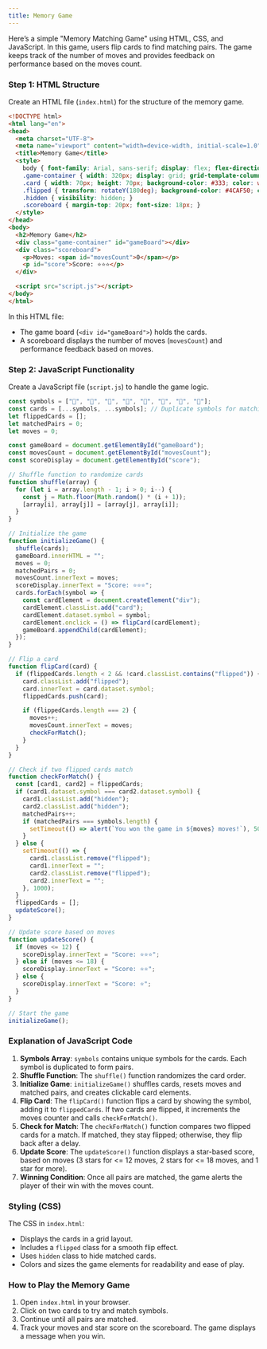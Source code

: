 ```yaml
---
title: Memory Game
---
```


Here’s a simple "Memory Matching Game" using HTML, CSS, and JavaScript. In this game, users flip cards to find matching pairs. The game keeps track of the number of moves and provides feedback on performance based on the moves count.

### Step 1: HTML Structure

Create an HTML file (`index.html`) for the structure of the memory game.

```html
<!DOCTYPE html>
<html lang="en">
<head>
  <meta charset="UTF-8">
  <meta name="viewport" content="width=device-width, initial-scale=1.0">
  <title>Memory Game</title>
  <style>
    body { font-family: Arial, sans-serif; display: flex; flex-direction: column; align-items: center; justify-content: center; height: 100vh; margin: 0; background-color: #f5f5f5; }
    .game-container { width: 320px; display: grid; grid-template-columns: repeat(4, 1fr); gap: 10px; }
    .card { width: 70px; height: 70px; background-color: #333; color: white; display: flex; align-items: center; justify-content: center; font-size: 24px; border-radius: 5px; cursor: pointer; transform: rotateY(0deg); transition: transform 0.3s; }
    .flipped { transform: rotateY(180deg); background-color: #4CAF50; color: white; }
    .hidden { visibility: hidden; }
    .scoreboard { margin-top: 20px; font-size: 18px; }
  </style>
</head>
<body>
  <h2>Memory Game</h2>
  <div class="game-container" id="gameBoard"></div>
  <div class="scoreboard">
    <p>Moves: <span id="movesCount">0</span></p>
    <p id="score">Score: ⭐⭐⭐</p>
  </div>

  <script src="script.js"></script>
</body>
</html>
```

In this HTML file:
- The game board (`<div id="gameBoard">`) holds the cards.
- A scoreboard displays the number of moves (`movesCount`) and performance feedback based on moves.

### Step 2: JavaScript Functionality

Create a JavaScript file (`script.js`) to handle the game logic.

```javascript
const symbols = ["🍎", "🍊", "🍋", "🍉", "🍇", "🍓", "🍒", "🥝"];
const cards = [...symbols, ...symbols]; // Duplicate symbols for matching pairs
let flippedCards = [];
let matchedPairs = 0;
let moves = 0;

const gameBoard = document.getElementById("gameBoard");
const movesCount = document.getElementById("movesCount");
const scoreDisplay = document.getElementById("score");

// Shuffle function to randomize cards
function shuffle(array) {
  for (let i = array.length - 1; i > 0; i--) {
    const j = Math.floor(Math.random() * (i + 1));
    [array[i], array[j]] = [array[j], array[i]];
  }
}

// Initialize the game
function initializeGame() {
  shuffle(cards);
  gameBoard.innerHTML = "";
  moves = 0;
  matchedPairs = 0;
  movesCount.innerText = moves;
  scoreDisplay.innerText = "Score: ⭐⭐⭐";
  cards.forEach(symbol => {
    const cardElement = document.createElement("div");
    cardElement.classList.add("card");
    cardElement.dataset.symbol = symbol;
    cardElement.onclick = () => flipCard(cardElement);
    gameBoard.appendChild(cardElement);
  });
}

// Flip a card
function flipCard(card) {
  if (flippedCards.length < 2 && !card.classList.contains("flipped")) {
    card.classList.add("flipped");
    card.innerText = card.dataset.symbol;
    flippedCards.push(card);

    if (flippedCards.length === 2) {
      moves++;
      movesCount.innerText = moves;
      checkForMatch();
    }
  }
}

// Check if two flipped cards match
function checkForMatch() {
  const [card1, card2] = flippedCards;
  if (card1.dataset.symbol === card2.dataset.symbol) {
    card1.classList.add("hidden");
    card2.classList.add("hidden");
    matchedPairs++;
    if (matchedPairs === symbols.length) {
      setTimeout(() => alert(`You won the game in ${moves} moves!`), 500);
    }
  } else {
    setTimeout(() => {
      card1.classList.remove("flipped");
      card1.innerText = "";
      card2.classList.remove("flipped");
      card2.innerText = "";
    }, 1000);
  }
  flippedCards = [];
  updateScore();
}

// Update score based on moves
function updateScore() {
  if (moves <= 12) {
    scoreDisplay.innerText = "Score: ⭐⭐⭐";
  } else if (moves <= 18) {
    scoreDisplay.innerText = "Score: ⭐⭐";
  } else {
    scoreDisplay.innerText = "Score: ⭐";
  }
}

// Start the game
initializeGame();
```

### Explanation of JavaScript Code

1. **Symbols Array**: `symbols` contains unique symbols for the cards. Each symbol is duplicated to form pairs.
2. **Shuffle Function**: The `shuffle()` function randomizes the card order.
3. **Initialize Game**: `initializeGame()` shuffles cards, resets moves and matched pairs, and creates clickable card elements.
4. **Flip Card**: The `flipCard()` function flips a card by showing the symbol, adding it to `flippedCards`. If two cards are flipped, it increments the moves counter and calls `checkForMatch()`.
5. **Check for Match**: The `checkForMatch()` function compares two flipped cards for a match. If matched, they stay flipped; otherwise, they flip back after a delay.
6. **Update Score**: The `updateScore()` function displays a star-based score, based on moves (3 stars for <= 12 moves, 2 stars for <= 18 moves, and 1 star for more).
7. **Winning Condition**: Once all pairs are matched, the game alerts the player of their win with the moves count.

### Styling (CSS)

The CSS in `index.html`:
- Displays the cards in a grid layout.
- Includes a `flipped` class for a smooth flip effect.
- Uses `hidden` class to hide matched cards.
- Colors and sizes the game elements for readability and ease of play.

### How to Play the Memory Game

1. Open `index.html` in your browser.
2. Click on two cards to try and match symbols.
3. Continue until all pairs are matched.
4. Track your moves and star score on the scoreboard. The game displays a message when you win.